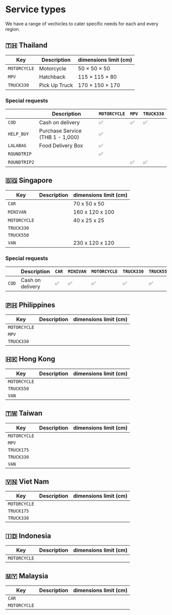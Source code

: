 # Service types

We have a range of vechicles to cater specific needs for each and every region.

[//]: # 'talk about how profession and locale savvy our locale Drivers are and why you should use us.'

## 🇹🇭 Thailand

| Key          | Description   | dimensions limit (cm) |
| ------------ | ------------- | --------------------- |
| `MOTORCYCLE` | Motorcycle    | 50 × 50 × 50          |
| `MPV`        | Hatchback     | 115 × 115 × 80        |
| `TRUCK330`   | Pick Up Truck | 170 × 150 × 170       |

### Special requests

|              | Description                      | `MOTORCYCLE` | `MPV` | `TRUCK330` |
| ------------ | -------------------------------- | ------------ | ----- | ---------- |
| `COD`        | Cash on delivery                 | ✅           | ✅    | ✅         |
| `HELP_BUY`   | Purchase Service (THB 1 - 1,000) | ✅           |       |            |
| `LALABAG`    | Food Delivery Box                | ✅           |       |            |
| `ROUNDTRIP`  |                                  | ✅           |       |            |
| `ROUNDTRIP2` |                                  |              | ✅    | ✅         |

## 🇸🇬 Singapore

| Key          | Description | dimensions limit (cm) |
| ------------ | ----------- | --------------------- |
| `CAR`        |             | 70 x 50 x 50          |
| `MINIVAN`    |             | 160 x 120 x 100       |
| `MOTORCYCLE` |             | 40 x 25 x 25          |
| `TRUCK330`   |             |                       |
| `TRUCK550`   |             |                       |
| `VAN`        |             | 230 x 120 x 120       |

### Special requests

|       | Description      | `CAR` | `MINIVAN` | `MOTORCYCLE` | `TRUCK330` | `TRUCK550` | `VAN` |
| ----- | ---------------- | ----- | --------- | ------------ | ---------- | ---------- | ----- |
| `COD` | Cash on delivery | ✅    | ✅        | ✅           | ✅         | ✅         | ✅    |

## 🇵🇭 Philippines

| Key          | Description | dimensions limit (cm) |
| ------------ | ----------- | --------------------- |
| `MOTORCYCLE` |             |                       |
| `MPV`        |             |                       |
| `TRUCK330`   |             |                       |

## 🇭🇰 Hong Kong

| Key          | Description | dimensions limit (cm) |
| ------------ | ----------- | --------------------- |
| `MOTORCYCLE` |             |                       |
| `TRUCK550`   |             |                       |
| `VAN`        |             |                       |

## 🇹🇼 Taiwan

| Key          | Description | dimensions limit (cm) |
| ------------ | ----------- | --------------------- |
| `MOTORCYCLE` |             |                       |
| `MPV`        |             |                       |
| `TRUCK175`   |             |                       |
| `TRUCK330`   |             |                       |
| `VAN`        |             |                       |

## 🇻🇳 Viet Nam

| Key          | Description | dimensions limit (cm) |
| ------------ | ----------- | --------------------- |
| `MOTORCYCLE` |             |                       |
| `TRUCK175`   |             |                       |
| `TRUCK330`   |             |                       |

## 🇮🇩 Indonesia

| Key          | Description | dimensions limit (cm) |
| ------------ | ----------- | --------------------- |
| `MOTORCYCLE` |             |                       |

## 🇲🇾 Malaysia

| Key          | Description | dimensions limit (cm) |
| ------------ | ----------- | --------------------- |
| `CAR`        |             |                       |
| `MOTORCYCLE` |             |                       |
